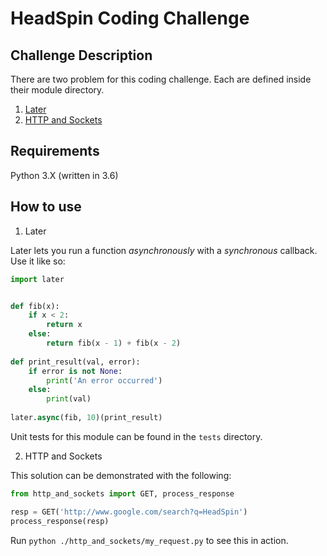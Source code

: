 
# HeadSpin Coding Challenge

## Challenge Description

There are two problem for this coding challenge.
Each are defined inside their module directory. 

1. [Later](/later/README.md)
2. [HTTP and Sockets](/http_and_sockets/README.md)

## Requirements

Python 3.X (written in 3.6)


## How to use

1. Later

Later lets you run a function _asynchronously_ with a _synchronous_ callback.  
Use it like so:  

```python
import later


def fib(x):
    if x < 2:
        return x
    else:
        return fib(x - 1) + fib(x - 2)
        
def print_result(val, error):
    if error is not None:
        print('An error occurred')
    else:
        print(val)
        
later.async(fib, 10)(print_result)

```

Unit tests for this module can be found in the `tests` directory. 

2. HTTP and Sockets

This solution can be demonstrated with the following: 

```python
from http_and_sockets import GET, process_response

resp = GET('http://www.google.com/search?q=HeadSpin')
process_response(resp)
```

Run `python ./http_and_sockets/my_request.py` to see this in action.
